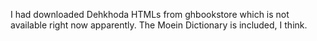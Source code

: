 I had downloaded Dehkhoda HTMLs from ghbookstore which is not available right now apparently. The Moein Dictionary is included, I think.
